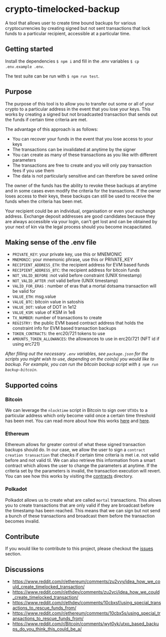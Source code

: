# crypto-timelocked-backup
A tool that allows user to create time bound backups for various cryptocurrencies by creating signed but not sent transactions that lock funds to a particular recipient, accessible at a particular time.

## Getting started
Install the dependencies `$ npm i` and fill in the .env variables `$ cp .env.example .env`. 

The test suite can be run with `$ npm run test`.

## Purpose
The purpose of this tool is to allow you to transfer out some or all of your crypto to a particular address in the event that you lose your keys. This works by creating a signed but not broadcasted transaction that sends out the funds if certain time criteria are met. 

The advantage of this approach is as follows:
- You can recover your funds in the event that you lose access to your keys
- The transactions can be invalidated at anytime by the signer
- You can create as many of these transactions as you like with different parameters 
- The transactions are free to create and you will only pay transaction fees if you use them
- The data is not particularly sensitive and can therefore be saved online

The owner of the funds has the ability to revoke these backups at anytime and in some cases even modify the criteria for the transactions. If the owner loses access to their keys, these backups can still be used to receive the funds when the criteria has been met.

Your recipient could be an individual, organisation or even your exchange address. Exchange deposit addresses are good candidates because they are always accessible via your login, can't get lost and can be obtained by your next of kin via the legal process should you become incapacitated.

## Making sense of the .env file
* `PRIVATE_KEY`: your private key, use this or MNEMONIC
* `MNEMONIC`: your mnemonic phrase, use this or PRIVATE_KEY
* `RECIPIENT_ADDRESS_ETH`: the recipient address for EVM based funds
* `RECIPIENT_ADDRESS_BTC`: the recipient address for bitcoin funds
* `NOT_VALID_BEFORE` :not valid before constraint (UNIX timestamp)
* `NOT_VALID_AFTER` :not valid before (UNIX timestamp)
* `VALID_FOR_ERAS` : number of eras that a mortal dotsama transaction will be valid for
* `VALUE_ETH`: msg.value
* `VALUE_BTC`: bitcoin value in satoshis
* `VALUE_DOT`: value of DOT in 1e12
* `VALUE_KSM`: value of KSM in 1e8
* `TX_NUMBER`: number of transactions to create
* `REGISTRY:` the public EVM based contract address that holds the constraint info for EVM based transaction backups 
* `TOKEN_CONTRACTS`: the erc20/721 tokens to use
* `AMOUNTS_TOKEN_ALLOWANCES`: the allowances to use in erc20/721 (NFT id if using erc721)

*After filling out the necessary `.env` variables, see `package.json` for the scripts you might wish to use, depending on the coin(s) you would like to backup. For example, you can run the bitcoin backup script with `$ npm run backup-bitcoin`.*

## Supported coins

### Bitcoin
We can leverage the `nlocktime` script in Bitcoin to sign over `UTXOs` to a particular address which only become valid once a certain time threshold has been met. You can read more about how this works [here](https://james-sangalli.medium.com/utxo-based-backups-an-idea-for-bitcoin-cold-storage-21f620c35981) and [here](https://github.com/James-Sangalli/crypto-timelocked-backup/blob/master/scripts/bitcoin/README.md).

### Ethereum 
Ethereum allows for greater control of what these signed transaction backups should do. In our case, we allow the user to sign a `contract creation transaction` that checks if certain time criteria is met i.e. not valid before and not valid til. We can also retrieve this information from a smart contract which allows the user to change the parameters at anytime. If the criteria set by the parameters is invalid, the transaction execution will revert. You can see how this works by visiting the [contracts](https://github.com/James-Sangalli/crypto-timelocked-backup/tree/master/contracts) directory.

### Polkadot
Polkadot allows us to create what are called `mortal` transactions. This allows you to create transactions that are only valid if they are broadcast before the timestamp has been reached. This means that we can sign but not send a bunch of these transactions and broadcast them before the transaction becomes invalid.

## Contribute
If you would like to contribute to this project, please checkout the [issues](https://github.com/James-Sangalli/crypto-timelocked-backup/issues) section. 

## Discussions
* https://www.reddit.com/r/ethereum/comments/zu2vvy/idea_how_we_could_create_timelocked_transaction/
* https://www.reddit.com/r/ethdev/comments/zu2vci/idea_how_we_could_create_timelocked_transaction/
* https://www.reddit.com/r/ethdev/comments/10cbxsf/using_special_transactions_to_rescue_funds_from/
* https://www.reddit.com/r/ethereum/comments/10cbx5s/using_special_transactions_to_rescue_funds_from/
* https://www.reddit.com/r/Bitcoin/comments/wyt0yk/utxo_based_backups_do_you_think_this_could_be_a/